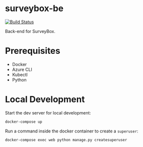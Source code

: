 # surveybox-be

[![Build Status](https://dev.azure.com/KananRahimov/SurveyBox/_apis/build/status/KenanBek.surveybox-be?branchName=master)](https://dev.azure.com/KananRahimov/SurveyBox/_build/latest?definitionId=2&branchName=master)

Back-end for SurveyBox.

# Prerequisites

- Docker
- Azure CLI
- Kubectl
- Python

# Local Development

Start the dev server for local development:

```bash
docker-compose up
```

Run a command inside the docker container to create a `superuser`:

```bash
docker-compose exec web python manage.py createsuperuser
```
